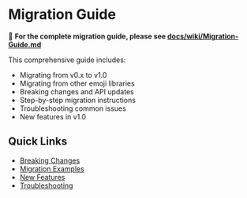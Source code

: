 # Migration Guide

📖 **For the complete migration guide, please see [docs/wiki/Migration-Guide.md](docs/wiki/Migration-Guide.md)**

This comprehensive guide includes:

- Migrating from v0.x to v1.0
- Migrating from other emoji libraries  
- Breaking changes and API updates
- Step-by-step migration instructions
- Troubleshooting common issues
- New features in v1.0

## Quick Links

- [Breaking Changes](docs/wiki/Migration-Guide.md#breaking-changes)
- [Migration Examples](docs/wiki/Migration-Guide.md#migration-examples)
- [New Features](docs/wiki/Migration-Guide.md#new-features-in-v10)
- [Troubleshooting](docs/wiki/Migration-Guide.md#troubleshooting-migration)
